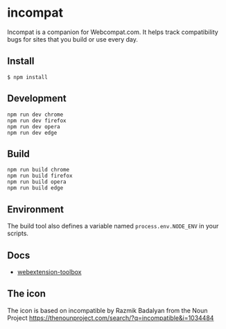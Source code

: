 # incompat

Incompat is a companion for Webcompat.com. It helps track compatibility bugs for sites that you build or use every day.

## Install

	$ npm install

## Development

    npm run dev chrome
    npm run dev firefox
    npm run dev opera
    npm run dev edge

## Build

    npm run build chrome
    npm run build firefox
    npm run build opera
    npm run build edge

## Environment

The build tool also defines a variable named `process.env.NODE_ENV` in your scripts. 

## Docs

* [webextension-toolbox](https://github.com/HaNdTriX/webextension-toolbox)

## The icon
The icon is based on incompatible by Razmik Badalyan from the Noun Project
https://thenounproject.com/search/?q=incompatible&i=1034484